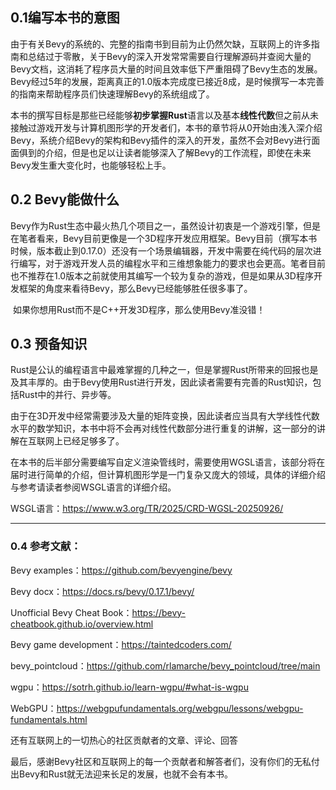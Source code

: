 ## 0.1编写本书的意图

​	由于有关Bevy的系统的、完整的指南书到目前为止仍然欠缺，互联网上的许多指南和总结过于零散，关于Bevy的深入开发常常需要自行理解源码并查阅大量的Bevy文档，这消耗了程序员大量的时间且效率低下严重阻碍了Bevy生态的发展。Bevy经过5年的发展，距离真正的1.0版本完成度已接近8成，是时候撰写一本完善的指南来帮助程序员们快速理解Bevy的系统组成了。

​	本书的撰写目标是那些已经能够**初步掌握Rust**语言以及基本**线性代数**但之前从未接触过游戏开发与计算机图形学的开发者们，本书的章节将从0开始由浅入深介绍Bevy，系统介绍Bevy的架构和Bevy插件的深入的开发，虽然不会对Bevy进行面面俱到的介绍，但是也足以让读者能够深入了解Bevy的工作流程，即使在未来Bevy发生重大变化时，也能够轻松上手。

## 0.2 Bevy能做什么

​	Bevy作为Rust生态中最火热几个项目之一，虽然设计初衷是一个游戏引擎，但是在笔者看来，Bevy目前更像是一个3D程序开发应用框架。Bevy目前（撰写本书时候，版本截止到0.17.0）还没有一个场景编辑器，开发中需要在纯代码的层次进行编写，对于游戏开发人员的编程水平和三维想象能力的要求也会更高。笔者目前也不推荐在1.0版本之前就使用其编写一个较为复杂的游戏，但是如果从3D程序开发框架的角度来看待Bevy，那么Bevy已经能够胜任很多事了。

​	如果你想用Rust而不是C++开发3D程序，那么使用Bevy准没错！

## 0.3 预备知识

​	Rust是公认的编程语言中最难掌握的几种之一，但是掌握Rust所带来的回报也是及其丰厚的。由于Bevy使用Rust进行开发，因此读者需要有完善的Rust知识，包括Rust中的并行、异步等。

​	由于在3D开发中经常需要涉及大量的矩阵变换，因此读者应当具有大学线性代数水平的数学知识，本书中将不会再对线性代数部分进行重复的讲解，这一部分的讲解在互联网上已经足够多了。

​	在本书的后半部分需要编写自定义渲染管线时，需要使用WGSL语言，该部分将在届时进行简单的介绍，但计算机图形学是一门复杂又庞大的领域，具体的详细介绍与参考请读者参阅WSGL语言的详细介绍。

WSGL语言：https://www.w3.org/TR/2025/CRD-WGSL-20250926/

---

### 0.4 参考文献：

Bevy  examples：https://github.com/bevyengine/bevy

Bevy docx：https://docs.rs/bevy/0.17.1/bevy/

Unofficial Bevy Cheat Book：https://bevy-cheatbook.github.io/overview.html

Bevy game development：https://taintedcoders.com/

bevy_pointcloud：https://github.com/rlamarche/bevy_pointcloud/tree/main

wgpu：https://sotrh.github.io/learn-wgpu/#what-is-wgpu

WebGPU：https://webgpufundamentals.org/webgpu/lessons/webgpu-fundamentals.html



还有互联网上的一切热心的社区贡献者的文章、评论、回答

最后，感谢Bevy社区和互联网上的每一个贡献者和解答者们，没有你们的无私付出Bevy和Rust就无法迎来长足的发展，也就不会有本书。

